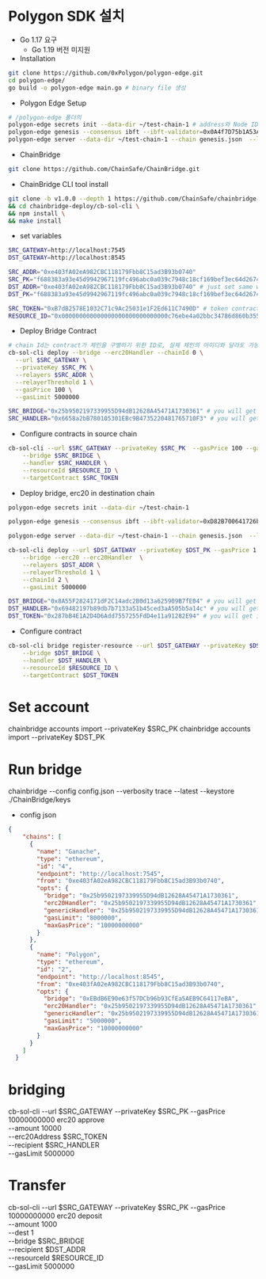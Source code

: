 # Polygon SDK 설치 

- Go 1.17 요구
    - Go 1.19 버전 미지원
- Installation

```bash
git clone https://github.com/0xPolygon/polygon-edge.git
cd polygon-edge/
go build -o polygon-edge main.go # binary file 생성
```
- Polygon Edge Setup

```bash
# /polygon-edge 폴더의
polygon-edge secrets init --data-dir ~/test-chain-1 # address와 Node ID 확인
polygon-edge genesis --consensus ibft --ibft-validator=0x0A4f7D75b1A53A1D4CcF8C853bbB103C9F3c522e --bootnode=/ip4/127.0.0.1/tcp/10001/p2p/16Uiu2HAmQYTVupJQbdiNjc6AMZ2tfnh2DgMSX7HmNvGVcJnGkvvf --premine=0xe403fA02eA982CBC118179Fbb8C15ad3B93b0740:1000000000000000000000
polygon-edge server --data-dir ~/test-chain-1 --chain genesis.json  --libp2p 0.0.0.0:1478 --nat 192.0.2.1 --seal --jsonrpc 0.0.0.0:8545
```

- ChainBridge

```bash
git clone https://github.com/ChainSafe/ChainBridge.git
```

- ChainBridge CLI tool install

```bash
git clone -b v1.0.0 --depth 1 https://github.com/ChainSafe/chainbridge-deploy \
&& cd chainbridge-deploy/cb-sol-cli \
&& npm install \
&& make install
```

- set variables

```bash
SRC_GATEWAY=http://localhost:7545
DST_GATEWAY=http://localhost:8545

SRC_ADDR="0xe403fA02eA982CBC118179Fbb8C15ad3B93b0740"
SRC_PK="f688383a93e45d9942967119fc496abc0a039c7948c18cf169bef3ec64d26747"
DST_ADDR="0xe403fA02eA982CBC118179Fbb8C15ad3B93b0740" # just set same with SRC_ADDR for convience
DST_PK="f688383a93e45d9942967119fc496abc0a039c7948c18cf169bef3ec64d26747"

SRC_TOKEN="0xB7dB2578E1032C71c9Ac25031e1F2Ed611C7490D" # token contract in source chain
RESOURCE_ID="0x000000000000000000000000000000c76ebe4a02bbc34786d860b355f5a5ce00" # resource ID for cross-chain environment 
```

- Deploy Bridge Contract
```bash
# chain Id는 contract가 체인을 구별하기 위한 ID로, 실제 체인의 아이디와 달라도 가능
cb-sol-cli deploy --bridge --erc20Handler --chainId 0 \
  --url $SRC_GATEWAY \
  --privateKey $SRC_PK \
  --relayers $SRC_ADDR \
  --relayerThreshold 1 \
  --gasPrice 100 \
  --gasLimit 5000000
```

```bash
SRC_BRIDGE="0x25b9502197339955D94dB12628A45471A1730361" # you will get it 
SRC_HANDLER="0x6658a2bB780105301EBc9B4735220481765710F3" # you will get it 
```

-  Configure contracts in source chain

```bash
cb-sol-cli --url $SRC_GATEWAY --privateKey $SRC_PK  --gasPrice 100 --gasLimit 5000000 bridge register-resource \
    --bridge $SRC_BRIDGE \
    --handler $SRC_HANDLER \
    --resourceId $RESOURCE_ID \
    --targetContract $SRC_TOKEN
```

-  Deploy bridge, erc20 in destination chain

```bash
polygon-edge secrets init --data-dir ~/test-chain-1

polygon-edge genesis --consensus ibft --ibft-validator=0xD82B700641726bda51FCdef5da2D6fE3BaA516Bb --bootnode=/ip4/127.0.0.1/tcp/10001/p2p/16Uiu2HAm5TNRn4e4BCJyrssPpVZTPRuGWcPpLH6DKZB3MHzWBEjy --premine=0xe403fA02eA982CBC118179Fbb8C15ad3B93b0740:1000000000000000000000

polygon-edge server --data-dir ~/test-chain-1 --chain genesis.json  --libp2p 0.0.0.0:1478 --nat 192.0.2.1 --seal --jsonrpc 0.0.0.0:8545

cb-sol-cli deploy --url $DST_GATEWAY --privateKey $DST_PK --gasPrice 1 \
    --bridge --erc20 --erc20Handler  \
    --relayers $DST_ADDR \
    --relayerThreshold 1 \
    --chainId 2 \
    --gasLimit 5000000
```

```bash
DST_BRIDGE="0x8A55F2824171dF2C14adc2B0d13a625909B7fE04" # you will get it 
DST_HANDLER="0x69482197b89db7b7133a51b45ced3aA505b5a14c" # you will get it 
DST_TOKEN="0x287bB4E1A2D4D6Add7557255FdD4e11a91282E94" # you will get it 
```


- Configure contract

```bash
cb-sol-cli bridge register-resource --url $DST_GATEWAY --privateKey $DST_PK --gasPrice 1  --gasLimit 5000000 \
    --bridge $DST_BRIDGE \
    --handler $DST_HANDLER \
    --resourceId $RESOURCE_ID \
    --targetContract $DST_TOKEN
```

# Set account

chainbridge accounts import --privateKey $SRC_PK
chainbridge accounts import --privateKey $DST_PK

# Run bridge

chainbridge --config config.json --verbosity trace --latest --keystore ./ChainBridge/keys

- config json

```json
{
    "chains": [
      {
        "name": "Ganache",
        "type": "ethereum",
        "id": "4",
        "endpoint": "http://localhost:7545",
        "from": "0xe403fA02eA982CBC118179Fbb8C15ad3B93b0740",
        "opts": {
          "bridge": "0x25b9502197339955D94dB12628A45471A1730361",
          "erc20Handler": "0x25b9502197339955D94dB12628A45471A1730361",
          "genericHandler": "0x25b9502197339955D94dB12628A45471A1730361",
          "gasLimit": "8000000",
          "maxGasPrice": "10000000000"
        }
      },
      {
        "name": "Polygon",
        "type": "ethereum",
        "id": "2",
        "endpoint": "http://localhost:8545",
        "from": "0xe403fA02eA982CBC118179Fbb8C15ad3B93b0740",
        "opts": {
          "bridge": "0xEBdB6E90e63f57DCb96b93CfEa5AEB9C64117eBA",
          "erc20Handler": "0x25b9502197339955D94dB12628A45471A1730361",
          "genericHandler": "0x25b9502197339955D94dB12628A45471A1730361",
          "gasLimit": "5000000",
          "maxGasPrice": "10000000000"
        }
      }
    ]
  }
```



# bridging

cb-sol-cli --url $SRC_GATEWAY --privateKey $SRC_PK --gasPrice 10000000000 erc20 approve \
    --amount 10000\
    --erc20Address $SRC_TOKEN \
    --recipient $SRC_HANDLER \
    --gasLimit 5000000

# Transfer 
cb-sol-cli --url $SRC_GATEWAY --privateKey $SRC_PK --gasPrice 10000000000 erc20 deposit \
    --amount 1000 \
    --dest 1 \
    --bridge $SRC_BRIDGE \
    --recipient $DST_ADDR \
    --resourceId $RESOURCE_ID \
    --gasLimit 5000000

